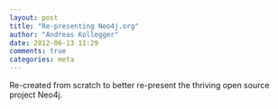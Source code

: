 ```yaml
---
layout: post
title: "Re-presenting Neo4j.org"
author: "Andreas Kollegger"
date: 2012-06-13 11:29
comments: true
categories: meta
---
```


Re-created from scratch to better re-present the thriving open source project Neo4j.

